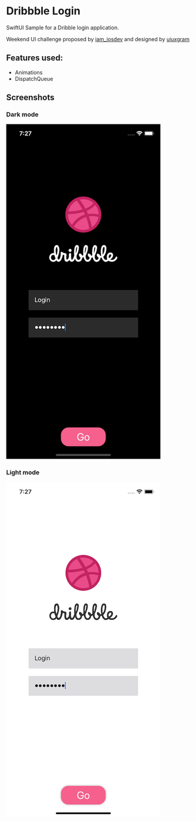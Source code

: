 # Dribbble Login

SwiftUI Sample for a Dribble login application.

Weekend UI challenge proposed by [iam_iosdev](https://www.instagram.com/iam_iosdev/) and designed by [uiuxgram](https://www.instagram.com/uiuxgram/)

## Features used:

- Animations
- DispatchQueue

## Screenshots

### Dark mode

![darkmode](./resources/dark.png)

### Light mode

![lightmode](./resources/light.png)